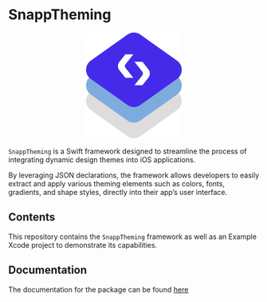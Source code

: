 # SnappTheming

<p align="center">
    <img src="Sources/SnappTheming/SnappTheming.docc/Resources/logo%402x.png">
<p/>

`SnappTheming` is a Swift framework designed to streamline the process of integrating dynamic design themes into iOS applications. 

By leveraging JSON declarations, the framework allows developers to easily extract and apply various theming elements such as colors, fonts, gradients, and shape styles, directly into their app’s user interface.

## Contents

This repository contains the `SnappTheming` framework as well as an Example Xcode project to demonstrate its capabilities.

## Documentation

The documentation for the package can be found [here](https://ios-theming.snappmobile.io/documentation/snapptheming/)

